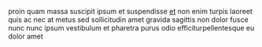 proin quam massa suscipit ipsum et suspendisse [et](generated_webpages/dolor.md)
non enim turpis laoreet quis ac nec at metus sed sollicitudin amet gravida
sagittis non dolor fusce nunc nunc ipsum vestibulum et pharetra purus odio
efficiturpellentesque eu dolor amet